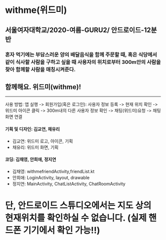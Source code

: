 withme(위드미)
=============
서울여자대학교/2020-여름-GURU2/ 안드로이드-12분반
-------------

### 혼자 먹기에는 부담스러운 양의 배달음식을 함께 주문할 때, 혹은 식당에서 같이 식사할 사람을 구하고 싶을 때 사용자의 위치로부터 300m안의 사람을 찾아 함께할 사람을 매칭시켜준다. 
## 함께해요. 위드미(withme)!  
<hr/>
사용 방법: 앱 실행 -> 회원가입(혹은 로그인): 사용자 정보 등록 -> 현재 위치 확인 -> 위드미 아이콘 클릭 -> 300m내의 다른 사용자 정보 확인 -> 채팅(위드미)요청 -> 채팅화면 연결   

#### 기획 및 디자인: 김교연, 채유리
+ 김교연: 위드미 로고, 아이콘, 기획
+ 채유리: 위드미 화면, 기획

#### 코딩: 김채영, 안희애, 정지연
+ 김채영: withmefriendActivity,friendList.kt 
+ 안희애: LoginActivity, layout, drawable
+ 정지연: MainActivity, ChatListActivity, ChatRoomActivity

# 단, 안드로이드 스튜디오에서는 지도 상의 현재위치를 확인하실 수 없습니다. (실제 핸드폰 기기에서 확인 가능!!) 